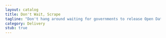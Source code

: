 ```yaml
---
layout: catalog
title: Don't Wait, Scrape
tagline: "Don't hang around waiting for governments to release Open Data if you can get what you need some other way (e.g. screen scraping)"
category: Delivery
stub: true
---
```

